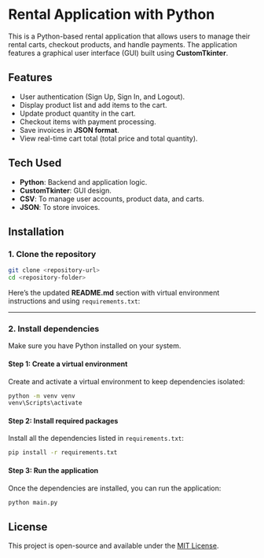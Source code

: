 # **Rental Application with Python**

This is a Python-based rental application that allows users to manage their rental carts, checkout products, and handle payments. The application features a graphical user interface (GUI) built using **CustomTkinter**.

## **Features**
- User authentication (Sign Up, Sign In, and Logout).
- Display product list and add items to the cart.
- Update product quantity in the cart.
- Checkout items with payment processing.
- Save invoices in **JSON format**.
- View real-time cart total (total price and total quantity).

## **Tech Used**
- **Python**: Backend and application logic.
- **CustomTkinter**: GUI design.
- **CSV**: To manage user accounts, product data, and carts.
- **JSON**: To store invoices.



## **Installation**

### **1. Clone the repository**
```bash
git clone <repository-url>
cd <repository-folder>
```

Here’s the updated **README.md** section with virtual environment instructions and using `requirements.txt`:

---
### **2. Install dependencies**

Make sure you have Python installed on your system.

#### **Step 1: Create a virtual environment**
Create and activate a virtual environment to keep dependencies isolated:
```bash
python -m venv venv
venv\Scripts\activate
```

#### **Step 2: Install required packages**
Install all the dependencies listed in `requirements.txt`:
```bash
pip install -r requirements.txt
```

#### **Step 3: Run the application**
Once the dependencies are installed, you can run the application:
```bash
python main.py
```


## **License**
This project is open-source and available under the [MIT License](LICENSE).
